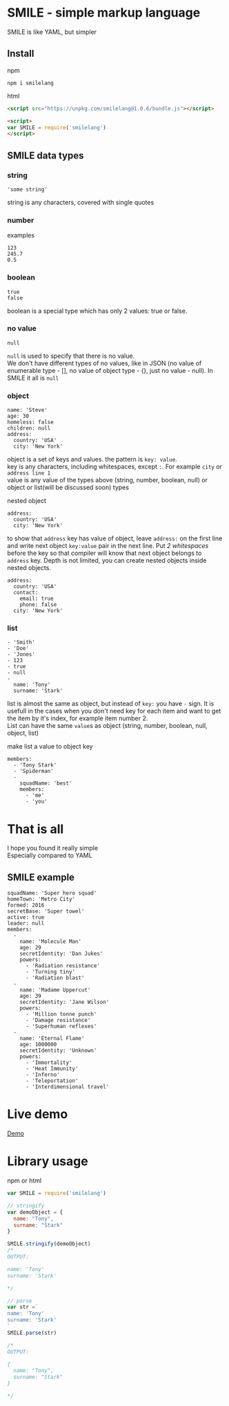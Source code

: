 # SMILE - simple markup language
SMILE is like YAML, but simpler

## Install

npm
```
npm i smilelang
```

html
```html
<script src="https://unpkg.com/smilelang@1.0.6/bundle.js"></script>

<script>
var SMILE = require('smilelang')
</script>

```


## SMILE data types
### string
```
'some string'
```  
string is any characters, covered with single quotes

### number
examples
```
123
245.7
0.5
```

### boolean
```
true
false
```
boolean is a special type which has only 2 values: true or false. 

### no value

```
null
```

`null` is used to specify that there is no value.   
We don't have different types of no values, like in JSON (no value of enumerable type - [], no value of object type - {}, just no value - null). In SMILE it all is `null` 

### object
```
name: 'Steve'
age: 30
homeless: false
children: null
address:
  country: 'USA'
  city: 'New York' 
```

object is a set of keys and values. the pattern is `key: value`.  
key is any characters, including whitespaces, except `:`. For example `city` or `address line 1`  
value is any value of the types above (string, number, boolean, null) or object or list(will be discussed soon) types

nested object
```
address:
  country: 'USA'
  city: 'New York' 
```
to show that `address` key has value of object, leave `address:` on the first line and write next object `key:value` pair in the next line. Put *2 whitespaces* before the key so that compiler will know that next object belongs to `address` key. Depth is not limited, you can create nested objects inside nested objects.
```
address:
  country: 'USA'
  contact:
    email: true
    phone: false
  city: 'New York' 
```

### list

```
- 'Smith'
- 'Doe'
- 'Jones'
- 123
- true
- null
-
  name: 'Tony'
  surname: 'Stark'
```

list is almost the same as object, but instead of `key:` you have `-` sign. It is usefull in the cases when you don't need key for each item and want to get the item by it's index, for example item number 2.  
List can have the same `value`s as object (string, number, boolean, null, object, list)

make list a value to object key
```
members:
  - 'Tony Stark'
  - 'Spiderman'
  - 
    squadName: 'best'
    members:
      - 'me'
      - 'you'
```

# That is all
I hope you found it really simple  
Especially compared to YAML

## SMILE example

```
squadName: 'Super hero squad'
homeTown: 'Metro City'
formed: 2016
secretBase: 'Super towel'
active: true
leader: null
members:
  -
    name: 'Molecule Man'
    age: 29
    secretIdentity: 'Dan Jukes'
    powers:
      - 'Radiation resistance'
      - 'Turning tiny'
      - 'Radiation blast'
  -
    name: 'Madame Uppercut'
    age: 39
    secretIdentity: 'Jane Wilson'
    powers:
      - 'Million tonne punch'
      - 'Damage resistance'
      - 'Superhuman reflexes'
  -
    name: 'Eternal Flame'
    age: 1000000
    secretIdentity: 'Unknown'
    powers:
      - 'Immortality'
      - 'Heat Immunity'
      - 'Inferno'
      - 'Teleportation'
      - 'Interdimensional travel'
```

# Live demo
[Demo](demo.html) 

# Library usage

npm or html

```javascript
var SMILE = require('smilelang')

// stringify
var demoObject = {
  name: "Tony",
  surname: "Stark"
}

SMILE.stringify(demoObject)
/*
OUTPUT:

name: 'Tony'
surname: 'Stark'

*/

// parse
var str =`
name: 'Tony'
surname: 'Stark'
`
SMILE.parse(str)

/*
OUTPUT:

{
  name: "Tony",
  surname: "Stark"
}

*/
```
